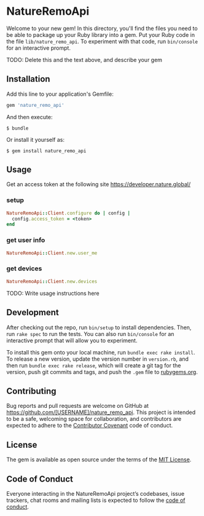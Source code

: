 # NatureRemoApi

Welcome to your new gem! In this directory, you'll find the files you need to be able to package up your Ruby library into a gem. Put your Ruby code in the file `lib/nature_remo_api`. To experiment with that code, run `bin/console` for an interactive prompt.

TODO: Delete this and the text above, and describe your gem

## Installation

Add this line to your application's Gemfile:

```ruby
gem 'nature_remo_api'
```

And then execute:

    $ bundle

Or install it yourself as:

    $ gem install nature_remo_api

## Usage

Get an access token at the following site
https://developer.nature.global/

### setup
```ruby
NatureRemoApi::Client.configure do | config |
  config.access_token = <token>
end
```

### get user info
```ruby
NatureRemoApi::Client.new.user_me
```

### get devices
```ruby
NatureRemoApi::Client.new.devices
```

TODO: Write usage instructions here

## Development

After checking out the repo, run `bin/setup` to install dependencies. Then, run `rake spec` to run the tests. You can also run `bin/console` for an interactive prompt that will allow you to experiment.

To install this gem onto your local machine, run `bundle exec rake install`. To release a new version, update the version number in `version.rb`, and then run `bundle exec rake release`, which will create a git tag for the version, push git commits and tags, and push the `.gem` file to [rubygems.org](https://rubygems.org).

## Contributing

Bug reports and pull requests are welcome on GitHub at https://github.com/[USERNAME]/nature_remo_api. This project is intended to be a safe, welcoming space for collaboration, and contributors are expected to adhere to the [Contributor Covenant](http://contributor-covenant.org) code of conduct.

## License

The gem is available as open source under the terms of the [MIT License](https://opensource.org/licenses/MIT).

## Code of Conduct

Everyone interacting in the NatureRemoApi project’s codebases, issue trackers, chat rooms and mailing lists is expected to follow the [code of conduct](https://github.com/[USERNAME]/nature_remo_api/blob/master/CODE_OF_CONDUCT.md).
